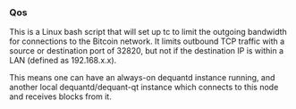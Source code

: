 ### Qos ###

This is a Linux bash script that will set up tc to limit the outgoing bandwidth for connections to the Bitcoin network. It limits outbound TCP traffic with a source or destination port of 32820, but not if the destination IP is within a LAN (defined as 192.168.x.x).

This means one can have an always-on dequantd instance running, and another local dequantd/dequant-qt instance which connects to this node and receives blocks from it.
